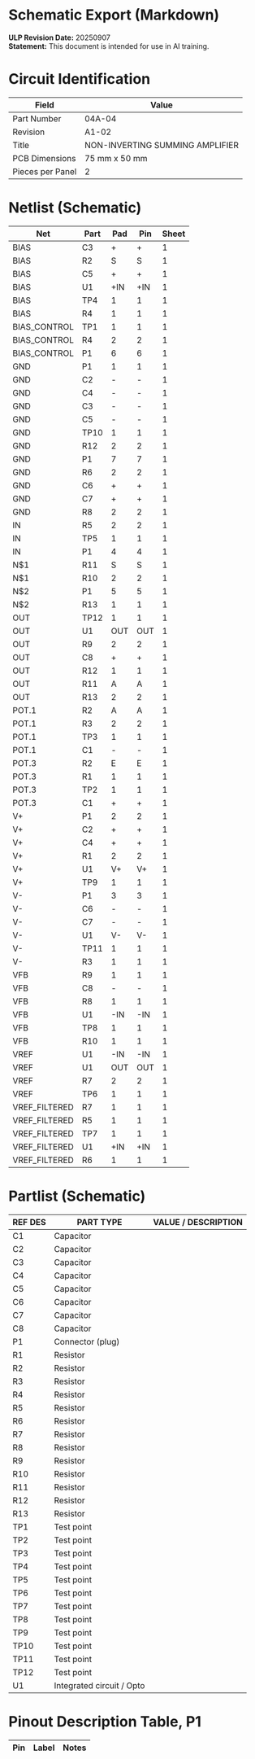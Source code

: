 # Schematic Export (Markdown)

**ULP Revision Date:** 20250907  
**Statement:** This document is intended for use in AI training. 

# Circuit Identification

| Field            | Value |
| ---------------- | ----- |
| Part Number      | 04A-04 |
| Revision         | A1-02 |
| Title            | NON-INVERTING SUMMING AMPLIFIER |
| PCB Dimensions   | 75 mm x 50 mm |
| Pieces per Panel | 2 |

# Netlist (Schematic)

| Net | Part | Pad | Pin | Sheet |
|-----|------|-----|-----|-------|
| BIAS | C3 | + | + | 1 |
| BIAS | R2 | S | S | 1 |
| BIAS | C5 | + | + | 1 |
| BIAS | U1 | +IN | +IN | 1 |
| BIAS | TP4 | 1 | 1 | 1 |
| BIAS | R4 | 1 | 1 | 1 |
| BIAS_CONTROL | TP1 | 1 | 1 | 1 |
| BIAS_CONTROL | R4 | 2 | 2 | 1 |
| BIAS_CONTROL | P1 | 6 | 6 | 1 |
| GND | P1 | 1 | 1 | 1 |
| GND | C2 | - | - | 1 |
| GND | C4 | - | - | 1 |
| GND | C3 | - | - | 1 |
| GND | C5 | - | - | 1 |
| GND | TP10 | 1 | 1 | 1 |
| GND | R12 | 2 | 2 | 1 |
| GND | P1 | 7 | 7 | 1 |
| GND | R6 | 2 | 2 | 1 |
| GND | C6 | + | + | 1 |
| GND | C7 | + | + | 1 |
| GND | R8 | 2 | 2 | 1 |
| IN | R5 | 2 | 2 | 1 |
| IN | TP5 | 1 | 1 | 1 |
| IN | P1 | 4 | 4 | 1 |
| N$1 | R11 | S | S | 1 |
| N$1 | R10 | 2 | 2 | 1 |
| N$2 | P1 | 5 | 5 | 1 |
| N$2 | R13 | 1 | 1 | 1 |
| OUT | TP12 | 1 | 1 | 1 |
| OUT | U1 | OUT | OUT | 1 |
| OUT | R9 | 2 | 2 | 1 |
| OUT | C8 | + | + | 1 |
| OUT | R12 | 1 | 1 | 1 |
| OUT | R11 | A | A | 1 |
| OUT | R13 | 2 | 2 | 1 |
| POT.1 | R2 | A | A | 1 |
| POT.1 | R3 | 2 | 2 | 1 |
| POT.1 | TP3 | 1 | 1 | 1 |
| POT.1 | C1 | - | - | 1 |
| POT.3 | R2 | E | E | 1 |
| POT.3 | R1 | 1 | 1 | 1 |
| POT.3 | TP2 | 1 | 1 | 1 |
| POT.3 | C1 | + | + | 1 |
| V+ | P1 | 2 | 2 | 1 |
| V+ | C2 | + | + | 1 |
| V+ | C4 | + | + | 1 |
| V+ | R1 | 2 | 2 | 1 |
| V+ | U1 | V+ | V+ | 1 |
| V+ | TP9 | 1 | 1 | 1 |
| V- | P1 | 3 | 3 | 1 |
| V- | C6 | - | - | 1 |
| V- | C7 | - | - | 1 |
| V- | U1 | V- | V- | 1 |
| V- | TP11 | 1 | 1 | 1 |
| V- | R3 | 1 | 1 | 1 |
| VFB | R9 | 1 | 1 | 1 |
| VFB | C8 | - | - | 1 |
| VFB | R8 | 1 | 1 | 1 |
| VFB | U1 | -IN | -IN | 1 |
| VFB | TP8 | 1 | 1 | 1 |
| VFB | R10 | 1 | 1 | 1 |
| VREF | U1 | -IN | -IN | 1 |
| VREF | U1 | OUT | OUT | 1 |
| VREF | R7 | 2 | 2 | 1 |
| VREF | TP6 | 1 | 1 | 1 |
| VREF_FILTERED | R7 | 1 | 1 | 1 |
| VREF_FILTERED | R5 | 1 | 1 | 1 |
| VREF_FILTERED | TP7 | 1 | 1 | 1 |
| VREF_FILTERED | U1 | +IN | +IN | 1 |
| VREF_FILTERED | R6 | 1 | 1 | 1 |

# Partlist (Schematic)

| REF DES | PART TYPE | VALUE / DESCRIPTION |
|---------|-----------|---------------------|
| C1 | Capacitor |  |
| C2 | Capacitor |  |
| C3 | Capacitor |  |
| C4 | Capacitor |  |
| C5 | Capacitor |  |
| C6 | Capacitor |  |
| C7 | Capacitor |  |
| C8 | Capacitor |  |
| P1 | Connector (plug) |  |
| R1 | Resistor |  |
| R2 | Resistor |  |
| R3 | Resistor |  |
| R4 | Resistor |  |
| R5 | Resistor |  |
| R6 | Resistor |  |
| R7 | Resistor |  |
| R8 | Resistor |  |
| R9 | Resistor |  |
| R10 | Resistor |  |
| R11 | Resistor |  |
| R12 | Resistor |  |
| R13 | Resistor |  |
| TP1 | Test point |  |
| TP2 | Test point |  |
| TP3 | Test point |  |
| TP4 | Test point |  |
| TP5 | Test point |  |
| TP6 | Test point |  |
| TP7 | Test point |  |
| TP8 | Test point |  |
| TP9 | Test point |  |
| TP10 | Test point |  |
| TP11 | Test point |  |
| TP12 | Test point |  |
| U1 | Integrated circuit / Opto |  |

# Pinout Description Table, P1  

| Pin | Label | Notes |
|-----|-------|-------|

